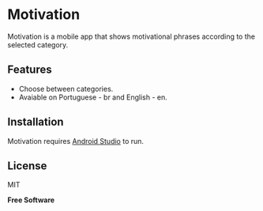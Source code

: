 # Motivation
Motivation is a mobile app that shows motivational phrases according to
the selected category.

## Features

- Choose between categories.
- Avaiable on Portuguese - br and English - en.

## Installation

Motivation requires [Android Studio](https://developer.android.com/studio?hl=pt&gclid=CjwKCAjwj6SEBhAOEiwAvFRuKGGg62fGOQAx3wLurQRp85lB33NmDK5sBIqmfnTenA-eCaAhfY5jnRoCX6oQAvD_BwE&gclsrc=aw.ds) to run.


## License

MIT

**Free Software**
